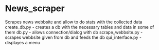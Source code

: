 # News_scraper
Scrapes news webbsite and allow to do stats with the collected data
create_db.py - creates a db with the necessary tables and data in some of them
db.py - allows connection/dialog with db
scrape_webbsite.py - scrapes webbsite given from db and feeds the db
qui_interface.py - displayes a menu
